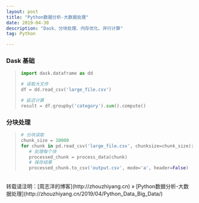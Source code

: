 ```yaml
---
layout: post
title: "Python数据分析-大数据处理"
date: 2019-04-30 
description: "Dask、分块处理、内存优化、并行计算"
tag: Python 

---
```


### Dask 基础

>```python
>import dask.dataframe as dd
>
># 读取大文件
>df = dd.read_csv('large_file.csv')
>
># 延迟计算
>result = df.groupby('category').sum().compute()
>```

### 分块处理

>```python
># 分块读取
>chunk_size = 10000
>for chunk in pd.read_csv('large_file.csv', chunksize=chunk_size):
>    # 处理每个块
>    processed_chunk = process_data(chunk)
>    # 保存结果
>    processed_chunk.to_csv('output.csv', mode='a', header=False)
>```

<br>
转载请注明：[周志洋的博客](http://zhouzhiyang.cn) » [Python数据分析-大数据处理](http://zhouzhiyang.cn/2019/04/Python_Data_Big_Data/) 

